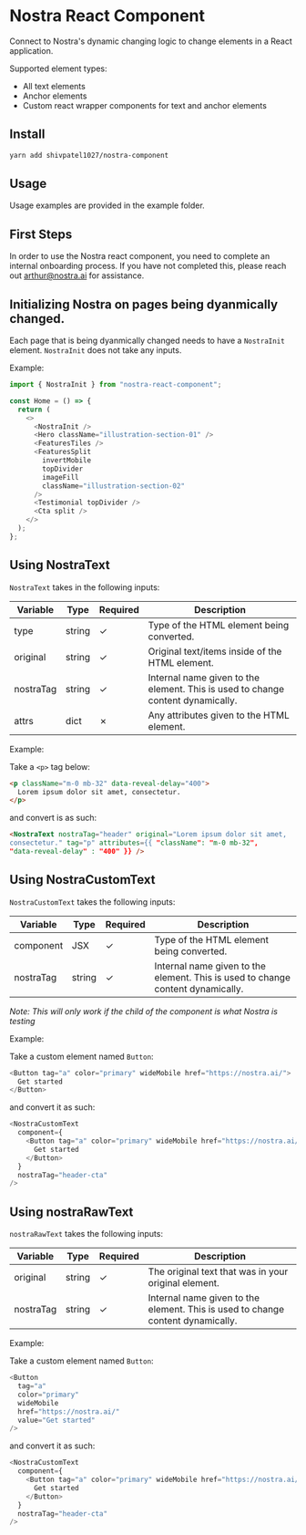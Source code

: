 # Nostra React Component

Connect to Nostra's dynamic changing logic to change elements in a React application.

Supported element types:

- All text elements
- Anchor elements
- Custom react wrapper components for text and anchor elements

## Install

```bash
yarn add shivpatel1027/nostra-component
```

## Usage

Usage examples are provided in the example folder.

## First Steps

In order to use the Nostra react component, you need to complete an internal onboarding process. If you have not completed this, please reach out arthur@nostra.ai for assistance.

## Initializing Nostra on pages being dyanmically changed.

Each page that is being dyanmically changed needs to have a `NostraInit` element. `NostraInit` does not take any inputs.

Example:

```javascript
import { NostraInit } from "nostra-react-component";

const Home = () => {
  return (
    <>
      <NostraInit />
      <Hero className="illustration-section-01" />
      <FeaturesTiles />
      <FeaturesSplit
        invertMobile
        topDivider
        imageFill
        className="illustration-section-02"
      />
      <Testimonial topDivider />
      <Cta split />
    </>
  );
};
```

## Using NostraText

`NostraText` takes in the following inputs:

| Variable  | Type   | Required | Description                                                                     |
| --------- | ------ | -------- | ------------------------------------------------------------------------------- |
| type      | string | &check;  | Type of the HTML element being converted.                                       |
| original  | string | &check;  | Original text/items inside of the HTML element.                                 |
| nostraTag | string | &check;  | Internal name given to the element. This is used to change content dynamically. |
| attrs     | dict   | &cross;  | Any attributes given to the HTML element.                                       |

Example:

Take a `<p>` tag below:

```html
<p className="m-0 mb-32" data-reveal-delay="400">
  Lorem ipsum dolor sit amet, consectetur.
</p>
```

and convert is as such:

```html
<NostraText nostraTag="header" original="Lorem ipsum dolor sit amet,
consectetur." tag="p" attributes={{ "className": "m-0 mb-32",
"data-reveal-delay" : "400" }} />
```

## Using NostraCustomText

`NostraCustomText` takes the following inputs:

| Variable  | Type   | Required | Description                                                                     |
| --------- | ------ | -------- | ------------------------------------------------------------------------------- |
| component | JSX    | &check;  | Type of the HTML element being converted.                                       |
| nostraTag | string | &check;  | Internal name given to the element. This is used to change content dynamically. |

*Note: This will only work if the child of the component is what Nostra is testing*

Example:

Take a custom element named `Button`:

```javascript
<Button tag="a" color="primary" wideMobile href="https://nostra.ai/">
  Get started
</Button>
```

and convert it as such:

```javascript
<NostraCustomText
  component={
    <Button tag="a" color="primary" wideMobile href="https://nostra.ai/">
      Get started
    </Button>
  }
  nostraTag="header-cta"
/>
```

## Using nostraRawText

`nostraRawText` takes the following inputs:

| Variable  | Type   | Required | Description                                                                     |
| --------- | ------ | -------- | ------------------------------------------------------------------------------- |
| original | string    | &check;  | The original text that was in your original element.                                       |
| nostraTag | string | &check;  | Internal name given to the element. This is used to change content dynamically. |

Example:

Take a custom element named `Button`:

```javascript
<Button 
  tag="a" 
  color="primary" 
  wideMobile 
  href="https://nostra.ai/" 
  value="Get started"
/>
```

and convert it as such:

```javascript
<NostraCustomText
  component={
    <Button tag="a" color="primary" wideMobile href="https://nostra.ai/">
      Get started
    </Button>
  }
  nostraTag="header-cta"
/>
```